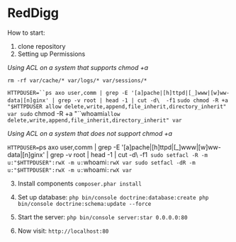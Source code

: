 RedDigg
======

How to start:

1. clone repository
2. Setting up Permissions

*Using ACL on a system that supports chmod +a*


`rm -rf var/cache/* var/logs/* var/sessions/*`

`HTTPDUSER=``ps axo user,comm | grep -E '[a]pache|[h]ttpd|[_]www|[w]ww-data|[n]ginx' | grep -v root | head -1 | cut -d\  -f1`
`sudo chmod -R +a "$HTTPDUSER allow delete,write,append,file_inherit,directory_inherit" var
sudo` chmod -R +a "``whoami` allow delete,write,append,file_inherit,directory_inherit" var
`

*Using ACL on a system that does not support chmod +a*

`HTTPDUSER=`ps axo user,comm | grep -E '[a]pache|[h]ttpd|[_]www|[w]ww-data|[n]ginx' | grep -v root | head -1 | cut -d\  -f1`
sudo setfacl -R -m u:"$HTTPDUSER":rwX -m u:`whoami`:rwX var
sudo setfacl -dR -m u:"$HTTPDUSER":rwX -m u:`whoami`:rwX var`

3. Install components
`composer.phar install`

4. Set up database:
`
php bin/console doctrine:database:create
php bin/console doctrine:schema:update --force
`

5. Start the server:
`php bin/console server:star 0.0.0.0:80`

6. Now visit:
`http://localhost:80`
